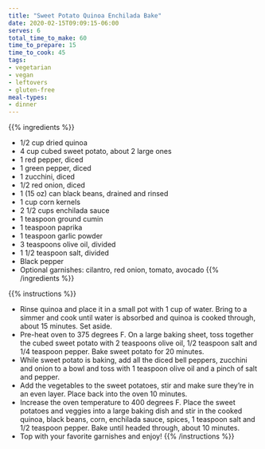 ```yaml
---
title: "Sweet Potato Quinoa Enchilada Bake"
date: 2020-02-15T09:09:15-06:00
serves: 6
total_time_to_make: 60
time_to_prepare: 15
time_to_cook: 45
tags:
- vegetarian
- vegan
- leftovers
- gluten-free
meal-types:
- dinner
---
```


{{% ingredients %}}
- 1/2 cup dried quinoa
- 4 cup cubed sweet potato, about 2 large ones
- 1 red pepper, diced
- 1 green pepper, diced
- 1 zucchini, diced
- 1/2 red onion, diced
- 1 (15 oz) can black beans, drained and rinsed
- 1 cup corn kernels
- 2 1/2 cups enchilada sauce
- 1 teaspoon ground cumin
- 1 teaspoon paprika
- 1 teaspoon garlic powder
- 3 teaspoons olive oil, divided
- 1 1/2 teaspoon salt, divided
- Black pepper
- Optional garnishes: cilantro, red onion, tomato, avocado
{{% /ingredients %}}

{{% instructions %}}
- Rinse quinoa and place it in a small pot with 1 cup of water.  Bring to a simmer and cook until water is absorbed and quinoa is cooked through, about 15 minutes.  Set aside.
- Pre-heat oven to 375 degrees F.  On a large baking sheet, toss together the cubed sweet potato with 2 teaspoons olive oil, 1/2 teaspoon salt and 1/4 teaspoon pepper.  Bake sweet potato for 20 minutes.
- While sweet potato is baking, add all the diced bell peppers, zucchini and onion to a bowl and toss with 1 teaspoon olive oil and a pinch of salt and pepper.  
- Add the vegetables to the sweet potatoes, stir and make sure they’re in an even layer.  Place back into the oven 10 minutes.  
- Increase the oven temperature to 400 degrees F.  Place the sweet potatoes and veggies into a large baking dish and stir in the cooked quinoa, black beans, corn, enchilada sauce, spices, 1 teaspoon salt and 1/2 teaspoon pepper. Bake until headed through, about 10 minutes.
- Top with your favorite garnishes and enjoy!
{{% /instructions %}}
